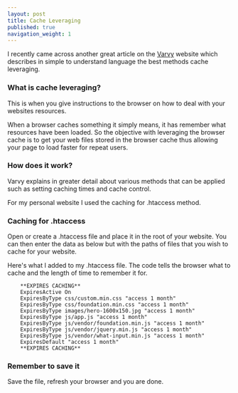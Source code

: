 ```yaml
---
layout: post
title: Cache Leveraging
published: true
navigation_weight: 1
---
```


I recently came across another great article on the [Varvy](https://varvy.com/pagespeed/leverage-browser-caching.html) website which describes in simple to understand language the best methods cache leveraging.

### What is cache leveraging?
This is when you give instructions to the browser on how to deal with your websites resources.

When a browser caches something it simply means, it has remember what resources have been loaded. So the objective with leveraging the browser cache is to get your web files stored in the browser cache thus allowing your page to load faster for repeat users.

### How does it work?
Varvy explains in greater detail about various methods that can be applied such as setting caching times and cache control.

For my personal website I used the caching for .htaccess method.

### Caching for .htaccess
Open or create a .htaccess file and place it in the root of your website. You can then enter the data as below but with the paths of files that you wish to cache for your website.

Here's what I added to my .htaccess file. The code tells the browser what to cache and the length of time to remember it for.


        **EXPIRES CACHING**
        ExpiresActive On
        ExpiresByType css/custom.min.css "access 1 month"
        ExpiresByType css/foundation.min.css "access 1 month"
        ExpiresByType images/hero-1600x150.jpg "access 1 month"
        ExpiresByType js/app.js "access 1 month"
        ExpiresByType js/vendor/foundation.min.js "access 1 month"
        ExpiresByType js/vendor/jquery.min.js "access 1 month"
        ExpiresByType js/vendor/what-input.min.js "access 1 month"
        ExpiresDefault "access 1 month"
        **EXPIRES CACHING**

### Remember to save it
Save the file, refresh your browser and you are done.
